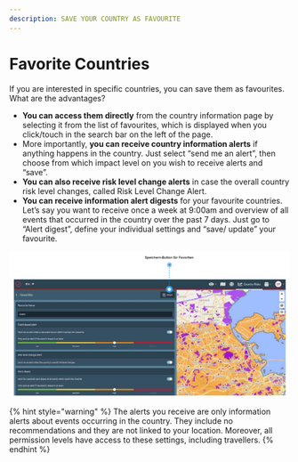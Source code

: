 ```yaml
---
description: SAVE YOUR COUNTRY AS FAVOURITE
---
```


# Favorite Countries

If you are interested in specific countries, you can save them as favourites. What are the advantages?

* **You can access them directly** from the country information page by selecting it from the list of favourites, which is displayed when you click/touch in the search bar on the left of the page. 
* More importantly, **you can receive country information alerts** if anything happens in the country. Just select “send me an alert”, then choose from which impact level on you wish to receive alerts and “save”. 
* **You can also receive risk level change alerts** in case the overall country risk level changes, called Risk Level Change Alert. 
* **You can receive information alert digests** for your favourite countries. Let’s say you want to receive once a week at 9:00am and overview of all events that occurred in the country over the past 7 days. Just go to “Alert digest”, define your individual settings and “save/ update” your favourite. 

![New Favourite Settings](../.gitbook/assets/newfavouritesettings.png)

{% hint style="warning" %}
The alerts you receive are only information alerts about events occurring in the country. They include no recommendations and they are not linked to your location. Moreover, all permission levels have access to these settings, including travellers.
{% endhint %}

